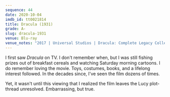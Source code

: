 ```yaml
---
sequence: 44
date: 2020-10-04
imdb_id: tt0021814
title: Dracula (1931)
grade: A-
slug: dracula-1931
venue: Blu-ray
venue_notes: "2017 | Universal Studios | Dracula: Complete Legacy Collection"
---
```


I first saw _Dracula_ on TV. I don't remember when, but I was still fishing prizes out of breakfast cereals and watching Saturday morning cartoons. I do remember loving the movie. Toys, costumes, books, and a lifelong interest followed. In the decades since, I've seen the film dozens of times.

Yet, it wasn't until this viewing that I realized the film leaves the Lucy plot-thread unresolved. Embarrassing, but true.
